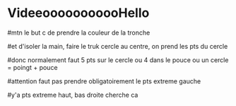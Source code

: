 # VideeooooooooooHello


#mtn le but c de prendre la couleur de la tronche

#et d'isoler la main, faire le truk cercle au centre, on prend les pts du cercle

#donc normalement faut 5 pts sur le cercle ou 4 dans le pouce ou un cercle = poingt + pouce

#attention faut pas prendre obligatoirement le pts extreme gauche

#y'a pts extreme haut, bas droite cherche ca


